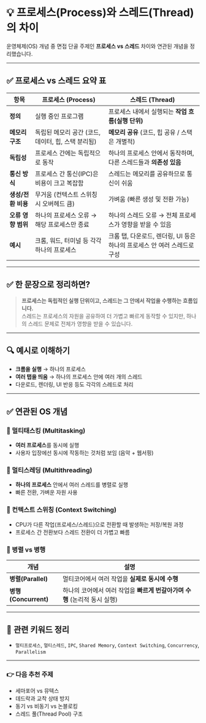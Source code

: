 # 💡 프로세스(Process)와 스레드(Thread)의 차이

운영체제(OS) 개념 중 면접 단골 주제인 **프로세스 vs 스레드** 차이와 연관된 개념을 정리했습니다.

---

## ✅ 프로세스 vs 스레드 요약 표

| 항목           | 프로세스 (Process)                                             | 스레드 (Thread)                                                   |
|----------------|----------------------------------------------------------------|--------------------------------------------------------------------|
| **정의**        | 실행 중인 프로그램                                              | 프로세스 내에서 실행되는 **작업 흐름(실행 단위)**                    |
| **메모리 구조** | 독립된 메모리 공간 (코드, 데이터, 힙, 스택 분리됨)             | **메모리 공유** (코드, 힙 공유 / 스택은 개별적)                      |
| **독립성**      | 프로세스 간에는 독립적으로 동작                                | 하나의 프로세스 안에서 동작하며, 다른 스레드들과 **의존성 있음**     |
| **통신 방식**   | 프로세스 간 통신(IPC)은 비용이 크고 복잡함                     | 스레드는 메모리를 공유하므로 통신이 쉬움                            |
| **생성/전환 비용**| 무거움 (컨텍스트 스위칭 시 오버헤드 큼)                         | 가벼움 (빠른 생성 및 전환 가능)                                     |
| **오류 영향 범위**| 하나의 프로세스 오류 → 해당 프로세스만 종료                    | 하나의 스레드 오류 → 전체 프로세스가 영향을 받을 수 있음             |
| **예시**        | 크롬, 워드, 터미널 등 각각 하나의 프로세스                      | 크롬 탭, 다운로드, 렌더링, UI 등은 하나의 프로세스 안 여러 스레드로 구성 |

---

## ✅ 한 문장으로 정리하면?

> **프로세스는 독립적인 실행 단위이고, 스레드는 그 안에서 작업을 수행하는 흐름입니다.**  
> 스레드는 프로세스의 자원을 공유하여 더 가볍고 빠르게 동작할 수 있지만, 하나의 스레드 문제로 전체가 영향을 받을 수 있습니다.

---

## 🔍 예시로 이해하기

- **크롬을 실행** → 하나의 프로세스  
- **여러 탭을 띄움** → 하나의 프로세스 안에 여러 개의 스레드  
- 다운로드, 렌더링, UI 반응 등도 각각의 스레드로 처리

---

## ✅ 연관된 OS 개념

### 📌 멀티태스킹 (Multitasking)
- **여러 프로세스**를 동시에 실행
- 사용자 입장에선 동시에 작동하는 것처럼 보임 (음악 + 웹서핑)

### 📌 멀티스레딩 (Multithreading)
- **하나의 프로세스** 안에서 여러 스레드를 병렬로 실행
- 빠른 전환, 가벼운 자원 사용

### 📌 컨텍스트 스위칭 (Context Switching)
- CPU가 다른 작업(프로세스/스레드)으로 전환할 때 발생하는 저장/복원 과정  
- 프로세스 간 전환보다 스레드 전환이 더 가볍고 빠름

### 📌 병렬 vs 병행

| 개념 | 설명 |
|------|------|
| **병렬(Parallel)** | 멀티코어에서 여러 작업을 **실제로 동시에 수행** |
| **병행(Concurrent)** | 하나의 코어에서 여러 작업을 **빠르게 번갈아가며 수행** (논리적 동시 실행)

---

## 🧠 관련 키워드 정리

- `멀티프로세스`, `멀티스레드`, `IPC`, `Shared Memory`, `Context Switching`, `Concurrency`, `Parallelism`

---

### 👉 다음 추천 주제
- 세마포어 vs 뮤텍스
- 데드락과 교착 상태 방지
- 동기 vs 비동기 vs 논블로킹
- 스레드 풀(Thread Pool) 구조

